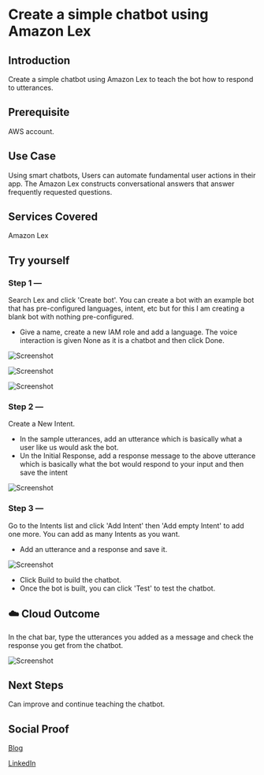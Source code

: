 # Create a simple chatbot using Amazon Lex

## Introduction

Create a simple chatbot using Amazon Lex to teach the bot how to respond to utterances.

## Prerequisite

AWS account.
## Use Case

Using smart chatbots, Users can automate fundamental user actions in their app. The Amazon Lex constructs conversational answers that answer frequently requested questions.

## Services Covered

Amazon Lex

## Try yourself

### Step 1 —
Search Lex and click 'Create bot'. You can create a bot with an example bot that has pre-configured languages, intent, etc but for this I am creating a blank bot with nothing pre-configured.
- Give a name, create a new IAM role and add a language. The voice interaction is given None as it is a chatbot and then click Done.

![Screenshot](https://github.com/aaditunni/100DaysOfCloud/blob/main/Journey/008/day8.JPG)

![Screenshot](https://github.com/aaditunni/100DaysOfCloud/blob/main/Journey/008/day8.2.JPG)

![Screenshot](https://github.com/aaditunni/100DaysOfCloud/blob/main/Journey/008/day8.1.JPG)

### Step 2 — 
Create a New Intent.
- In the sample utterances, add an utterance which is basically what a user like us would ask the bot.
- Un the Initial Response, add a response message to the above utterance which is basically what the bot would respond to your input and then save the intent

![Screenshot](https://github.com/aaditunni/100DaysOfCloud/blob/main/Journey/008/day8.3.JPG)

### Step 3 — 
Go to the Intents list and click 'Add Intent' then 'Add empty Intent' to add one more. You can add as many Intents as you want.
- Add an utterance and a response and save it.

![Screenshot](https://github.com/aaditunni/100DaysOfCloud/blob/main/Journey/008/day8.4.JPG)

- Click Build to build the chatbot.
- Once the bot is built, you can click 'Test' to test the chatbot.

## ☁️ Cloud Outcome
In the chat bar, type the utterances you added as a message and check the response you get from the chatbot.

![Screenshot](https://github.com/aaditunni/100DaysOfCloud/blob/main/Journey/008/day8.5.JPG)

## Next Steps

Can improve and continue teaching the chatbot.

## Social Proof

[Blog](https://dev.to/aaditunni/create-a-simple-chatbot-using-amazon-lex-4pfm)

[LinkedIn](https://www.linkedin.com/posts/aaditunni_100daysofcloud-aws-cloud-activity-7017795364615270400-3Vn7?utm_source=share&utm_medium=member_desktop)
